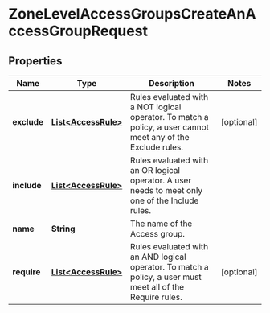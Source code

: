 

# ZoneLevelAccessGroupsCreateAnAccessGroupRequest


## Properties

| Name | Type | Description | Notes |
|------------ | ------------- | ------------- | -------------|
|**exclude** | [**List&lt;AccessRule&gt;**](AccessRule.md) | Rules evaluated with a NOT logical operator. To match a policy, a user cannot meet any of the Exclude rules. |  [optional] |
|**include** | [**List&lt;AccessRule&gt;**](AccessRule.md) | Rules evaluated with an OR logical operator. A user needs to meet only one of the Include rules. |  |
|**name** | **String** | The name of the Access group. |  |
|**require** | [**List&lt;AccessRule&gt;**](AccessRule.md) | Rules evaluated with an AND logical operator. To match a policy, a user must meet all of the Require rules. |  [optional] |



